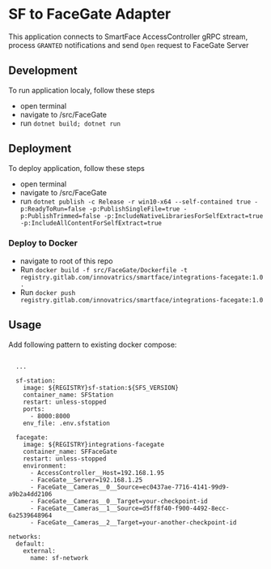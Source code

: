 # SF to FaceGate Adapter
This application connects to SmartFace AccessController gRPC stream, process `GRANTED` notifications and send `Open` request to FaceGate Server

## Development
To run application localy, follow these steps
 - open terminal
 - navigate to /src/FaceGate
 - run `dotnet build; dotnet run`

 ## Deployment
 To deploy application, follow these steps
 - open terminal
 - navigate to /src/FaceGate
 - run `dotnet publish -c Release -r win10-x64 --self-contained true -p:ReadyToRun=false -p:PublishSingleFile=true -p:PublishTrimmed=false -p:IncludeNativeLibrariesForSelfExtract=true -p:IncludeAllContentForSelfExtract=true`

### Deploy to Docker
- navigate to root of this repo
- Run `docker build -f src/FaceGate/Dockerfile -t registry.gitlab.com/innovatrics/smartface/integrations-facegate:1.0 .`
- Run `docker push registry.gitlab.com/innovatrics/smartface/integrations-facegate:1.0`

## Usage
Add following pattern to existing docker compose:

```
      
  ...

  sf-station:
    image: ${REGISTRY}sf-station:${SFS_VERSION}
    container_name: SFStation
    restart: unless-stopped
    ports:
      - 8000:8000
    env_file: .env.sfstation

  facegate:
    image: ${REGISTRY}integrations-facegate
    container_name: SFFaceGate
    restart: unless-stopped
    environment:
      - AccessController__Host=192.168.1.95
      - FaceGate__Server=192.168.1.25
      - FaceGate__Cameras__0__Source=ec0437ae-7716-4141-99d9-a9b2a4dd2106
      - FaceGate__Cameras__0__Target=your-checkpoint-id
      - FaceGate__Cameras__1__Source=d5ff8f40-f900-4492-8ecc-6a2539648964
      - FaceGate__Cameras__2__Target=your-another-checkpoint-id

networks:
  default:
    external:
      name: sf-network

```